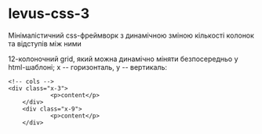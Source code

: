 # levus-css-3
Мінімалістичний css-фреймворк з динамічною зміною кількості колонок та відступів між ними

12-колоночний grid, який можна динамічно міняти безпосередньо у html-шаблоні; x -- горизонталь, y -- вертикаль:

<!-- container, в якому вказуємо кількість колонок, у даному випадку 12 -->
<div class="z-12">

  <!-- row, в якому вказуємо відступи у вкладених cols -->
  <div class="y-10">
  
    <!-- cols -->
    <div class="x-3">
				<p>content</p>
		</div>
		<div class="x-9">
				<p>content</p>
		</div>
    
  </div>
  <!-- class="y-10" -->
  
</div>
<!-- class="z-12" -->
